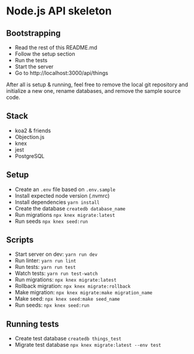 # Node.js API skeleton

## Bootstrapping
- Read the rest of this README.md
- Follow the setup section
- Run the tests
- Start the server
- Go to http://localhost:3000/api/things

After all is setup & running, feel free to remove the local git repository and initialize a new one, rename databases,
and remove the sample source code.

## Stack
- koa2 & friends
- Objection.js
- knex
- jest
- PostgreSQL

## Setup
- Create an `.env` file based on `.env.sample`
- Install expected node version (.nvmrc)
- Install dependencies `yarn install`
- Create the database `createdb database_name`
- Run migrations `npx knex migrate:latest`
- Run seeds `npx knex seed:run`

## Scripts
- Start server on dev: `yarn run dev`
- Run linter: `yarn run lint`
- Run tests: `yarn run test`
- Watch tests: `yarn run test-watch`
- Run migrations: `npx knex migrate:latest`
- Rollback migration: `npx knex migrate:rollback`
- Make migration: `npx knex migrate:make migration_name`
- Make seed: `npx knex seed:make seed_name`
- Run seeds: `npx knex seed:run`

## Running tests
- Create test database `createdb things_test`
- Migrate test database `npx knex migrate:latest --env test`
